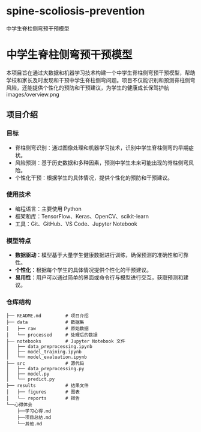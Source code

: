 # spine-scoliosis-prevention
中学生脊柱侧弯预干预模型
# 中学生脊柱侧弯预干预模型

本项目旨在通过大数据和机器学习技术构建一个中学生脊柱侧弯预干预模型，帮助学校和家长及时发现和干预中学生脊柱侧弯问题。项目不仅能识别和预测脊柱侧弯风险，还能提供个性化的预防和干预建议，为学生的健康成长保驾护航images/overview.png
## 项目介绍

### 目标
- 脊柱侧弯识别：通过图像处理和机器学习技术，识别中学生脊柱侧弯的早期症状。
- 风险预测：基于历史数据和多种因素，预测中学生未来可能出现的脊柱侧弯风险。
- 个性化干预：根据学生的具体情况，提供个性化的预防和干预建议。

### 使用技术

- 编程语言：主要使用 Python
- 框架和库：TensorFlow、Keras、OpenCV、scikit-learn
- 工具：Git、GitHub、VS Code、Jupyter Notebook

### 模型特点
- **数据驱动**：模型基于大量学生健康数据进行训练，确保预测的准确性和可靠性。
- **个性化**：根据每个学生的具体情况提供个性化的干预建议。
- **易用性**：用户可以通过简单的界面或命令行与模型进行交互，获取预测和建议。

### 仓库结构

```plaintext
├── README.md         # 项目介绍
├── data              # 数据集
│   ├── raw           # 原始数据
│   └── processed     # 处理后的数据
├── notebooks         # Jupyter Notebook 文件
│   ├── data_preprocessing.ipynb
│   ├── model_training.ipynb
│   └── model_evaluation.ipynb
├── src               # 源代码
│   ├── data_preprocessing.py
│   ├── model.py
│   └── predict.py
├── results           # 结果文件
│   ├── figures       # 图表
│   └── reports       # 报告
└──心得体会
    ├──学习心得.md
    ├──项目总结.md
    └──其他.md
